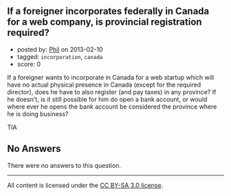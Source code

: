 ## If a foreigner incorporates federally in Canada for a web company, is provincial registration required?

- posted by: [Phil](https://stackexchange.com/users/-1/23953-phil) on 2013-02-10
- tagged: `incorporation`, `canada`
- score: 0

If a foreigner wants to incorporate in Canada for a web startup which will have no actual physical presence in Canada (except for the required director), does he have to also register (and pay taxes) in any province? If he doesn't, is it still possible for him do open a bank account, or would where ever he opens the bank account be considered the province where he is doing business?

TIA

## No Answers

There were no answers to this question.


---

All content is licensed under the [CC BY-SA 3.0 license](https://creativecommons.org/licenses/by-sa/3.0/).
